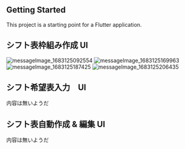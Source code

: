 ## Getting Started
This project is a starting point for a Flutter application.

## シフト表枠組み作成 UI
![messageImage_1683125092554](https://user-images.githubusercontent.com/127015900/235976228-65fb1dbd-3481-4870-9c23-6f7a59d890f6.jpg)
![messageImage_1683125169963](https://user-images.githubusercontent.com/127015900/235976244-b6acd0c7-ec4b-414c-9fd2-7b4fe241f03c.jpg)
![messageImage_1683125187425](https://user-images.githubusercontent.com/127015900/235976259-85c73d02-18b7-40ca-a3b9-8a51deda4178.jpg)
![messageImage_1683125206435](https://user-images.githubusercontent.com/127015900/235976334-4d38ed74-8f58-44bb-adb9-9ccd346c48df.jpg)

## シフト希望表入力　UI
内容は無いようだ

## シフト表自動作成 & 編集 UI
内容は無いようだ
